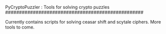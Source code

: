 PyCryptoPuzzler : Tools for solving crypto puzzles
##################################################

Currently contains scripts for solving ceasar shift and scytale ciphers. More tools to come.
